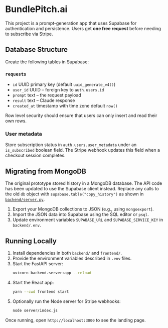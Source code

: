 # BundlePitch.ai

This project is a prompt-generation app that uses Supabase for authentication and persistence. Users get **one free request** before needing to subscribe via Stripe.

## Database Structure

Create the following tables in Supabase:

### `requests`
- `id` UUID primary key (default `uuid_generate_v4()`)
- `user_id` UUID – foreign key to `auth.users.id`
- `prompt` text – the request payload
- `result` text – Claude response
- `created_at` timestamp with time zone default `now()`

Row level security should ensure that users can only insert and read their own rows.

### User metadata
Store subscription status in `auth.users.user_metadata` under an `is_subscribed` boolean field. The Stripe webhook updates this field when a checkout session completes.

## Migrating from MongoDB

The original prototype stored history in a MongoDB database. The API code has been updated to use the Supabase client instead. Replace any calls to the old `db` object with `supabase.table("copy_history")` as shown in [`backend/server.py`](backend/server.py).

1. Export your MongoDB collections to JSON (e.g., using `mongoexport`).
2. Import the JSON data into Supabase using the SQL editor or `psql`.
3. Update environment variables `SUPABASE_URL` and `SUPABASE_SERVICE_KEY` in `backend/.env`.

## Running Locally

1. Install dependencies in both `backend/` and `frontend/`.
2. Provide the environment variables described in `.env` files.
3. Start the FastAPI server:
   ```bash
   uvicorn backend.server:app --reload
   ```
4. Start the React app:
   ```bash
   yarn --cwd frontend start
   ```
5. Optionally run the Node server for Stripe webhooks:
   ```bash
   node server/index.js
   ```

Once running, open `http://localhost:3000` to see the landing page.
